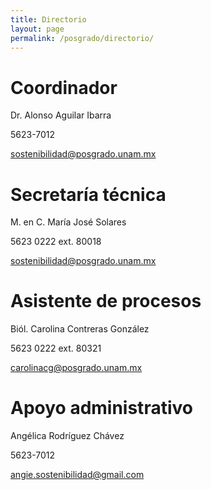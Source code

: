 ```yaml
---
title: Directorio
layout: page
permalink: /posgrado/directorio/
---
```



# Coordinador

Dr. Alonso Aguilar Ibarra

5623-7012

sostenibilidad@posgrado.unam.mx


# Secretaría técnica

M. en C. María José Solares

5623 0222 ext. 80018

sostenibilidad@posgrado.unam.mx


# Asistente de procesos

Biól. Carolina Contreras González

5623 0222 ext. 80321

carolinacg@posgrado.unam.mx


# Apoyo administrativo

Angélica Rodríguez Chávez

5623-7012

angie.sostenibilidad@gmail.com
